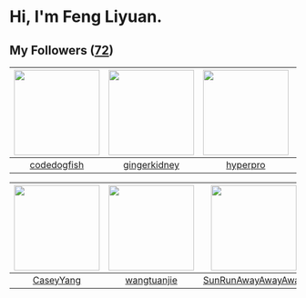 # Hi, I'm Feng Liyuan.

## My Followers ([72](https://github.com/SunRunAway?tab=followers))

| <img src="https://avatars2.githubusercontent.com/u/6002026?v=4" width="150" height="150" /> | <img src="https://avatars0.githubusercontent.com/u/29295553?v=4" width="150" height="150" /> | <img src="https://avatars1.githubusercontent.com/u/2445111?v=4" width="150" height="150" /> | <img src="https://avatars0.githubusercontent.com/u/1070352?v=4" width="150" height="150" /> |
| :-----------------------------------------------------------------------------------------: | :------------------------------------------------------------------------------------------: | :-----------------------------------------------------------------------------------------: | :-----------------------------------------------------------------------------------------: |
|                        [codedogfish](https://github.com/codedogfish)                        |                        [gingerkidney](https://github.com/gingerkidney)                       |                           [hyperpro](https://github.com/hyperpro)                           |                              [b41sh](https://github.com/b41sh)                              |

| <img src="https://avatars1.githubusercontent.com/u/2445114?v=4" width="150" height="150" /> | <img src="https://avatars1.githubusercontent.com/u/4090971?v=4" width="150" height="150" /> | <img src="https://avatars1.githubusercontent.com/u/51537937?v=4" width="150" height="150" /> | <img src="https://avatars2.githubusercontent.com/u/55519398?v=4" width="150" height="150" /> |
| :-----------------------------------------------------------------------------------------: | :-----------------------------------------------------------------------------------------: | :------------------------------------------------------------------------------------------: | :------------------------------------------------------------------------------------------: |
|                          [CaseyYang](https://github.com/CaseyYang)                          |                        [wangtuanjie](https://github.com/wangtuanjie)                        |                  [SunRunAwayAwayAway](https://github.com/SunRunAwayAwayAway)                 |                             [zeroggz](https://github.com/zeroggz)                            |